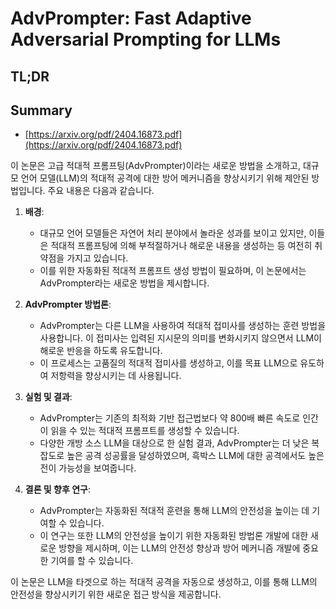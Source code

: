 # AdvPrompter: Fast Adaptive Adversarial Prompting for LLMs
## TL;DR
## Summary
- [https://arxiv.org/pdf/2404.16873.pdf](https://arxiv.org/pdf/2404.16873.pdf)

이 논문은 고급 적대적 프롬프팅(AdvPrompter)이라는 새로운 방법을 소개하고, 대규모 언어 모델(LLM)의 적대적 공격에 대한 방어 메커니즘을 향상시키기 위해 제안된 방법입니다. 주요 내용은 다음과 같습니다.

1. **배경**:
   - 대규모 언어 모델들은 자연어 처리 분야에서 놀라운 성과를 보이고 있지만, 이들은 적대적 프롬프팅에 의해 부적절하거나 해로운 내용을 생성하는 등 여전히 취약점을 가지고 있습니다.
   - 이를 위한 자동화된 적대적 프롬프트 생성 방법이 필요하며, 이 논문에서는 AdvPrompter라는 새로운 방법을 제시합니다.

2. **AdvPrompter 방법론**:
   - AdvPrompter는 다른 LLM을 사용하여 적대적 접미사를 생성하는 훈련 방법을 사용합니다. 이 접미사는 입력된 지시문의 의미를 변화시키지 않으면서 LLM이 해로운 반응을 하도록 유도합니다.
   - 이 프로세스는 고품질의 적대적 접미사를 생성하고, 이를 목표 LLM으로 유도하여 저항력을 향상시키는 데 사용됩니다.

3. **실험 및 결과**:
   - AdvPrompter는 기존의 최적화 기반 접근법보다 약 800배 빠른 속도로 인간이 읽을 수 있는 적대적 프롬프트를 생성할 수 있습니다.
   - 다양한 개방 소스 LLM을 대상으로 한 실험 결과, AdvPrompter는 더 낮은 복잡도로 높은 공격 성공률을 달성하였으며, 흑박스 LLM에 대한 공격에서도 높은 전이 가능성을 보여줍니다.

4. **결론 및 향후 연구**:
   - AdvPrompter는 자동화된 적대적 훈련을 통해 LLM의 안전성을 높이는 데 기여할 수 있습니다.
   - 이 연구는 또한 LLM의 안전성을 높이기 위한 자동화된 방법론 개발에 대한 새로운 방향을 제시하며, 이는 LLM의 안전성 향상과 방어 메커니즘 개발에 중요한 기여를 할 수 있습니다.

이 논문은 LLM을 타겟으로 하는 적대적 공격을 자동으로 생성하고, 이를 통해 LLM의 안전성을 향상시키기 위한 새로운 접근 방식을 제공합니다.